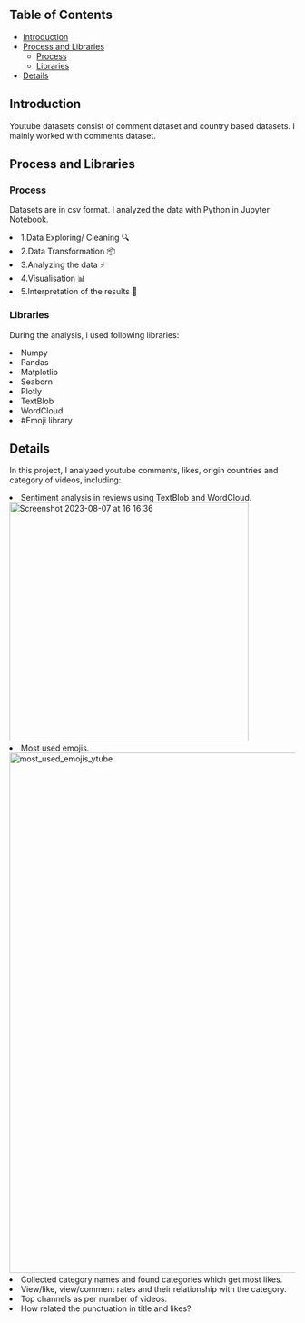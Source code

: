 ## Table of Contents
- [Introduction](#introduction)
- [Process and Libraries](#Process-and-libraries)
  - [Process](#Process)
  - [Libraries](#Libraries)
- [Details](#details)


## Introduction
Youtube datasets consist of comment dataset and country based datasets. I mainly worked with comments dataset.

## Process and Libraries
### Process
Datasets are in csv format. I analyzed the data with Python in Jupyter Notebook.
 <li> 1.Data Exploring/ Cleaning 🔍
 <li> 2.Data Transformation 📦
 <li> 3.Analyzing the data ⚡️
 <li> 4.Visualisation 📊
 <li> 5.Interpretation of the results 🧠

### Libraries
During the analysis, i used following libraries:

<li>Numpy              
<li>Pandas            
<li>Matplotlib         
<li>Seaborn
<li>Plotly
<li>TextBlob
<li>WordCloud
<li> #Emoji library

## Details

In this project, I analyzed youtube comments, likes, origin countries and category of videos, including:
<li> Sentiment analysis in reviews using TextBlob and WordCloud.

<img width="421" alt="Screenshot 2023-08-07 at 16 16 36" src="https://github.com/lilalayla/Data_Analysis_Projects/assets/126274626/b4d9493f-f55f-44aa-a5a9-0f33a50af3d1">

  
<li> Most used emojis.

  <img width="916" alt="most_used_emojis_ytube" src="https://github.com/lilalayla/Data_Analysis_Projects/assets/126274626/907f6d9b-605c-4aa1-8288-14aa8ed0d151">

<li> Collected category names and found categories which get most likes.
<li> View/like, view/comment rates and their relationship with the category.
<li> Top channels as per number of videos.
<li> How related the punctuation in title and likes?


